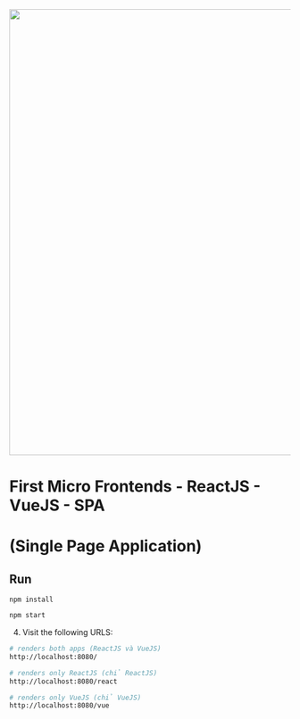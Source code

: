 <div>
    <img src="https://i.ytimg.com/vi/-BT_6iurYOs/maxresdefault.jpg" width="800"/>
</div>

# First Micro Frontends - ReactJS - VueJS - SPA 
# (Single Page Application)

## Run
```
npm install
```
```sh
npm start
```

4. Visit the following URLS:

```sh
# renders both apps (ReactJS và VueJS)
http://localhost:8080/

# renders only ReactJS (chỉ ReactJS)
http://localhost:8080/react

# renders only VueJS (chỉ VueJS)
http://localhost:8080/vue
```
